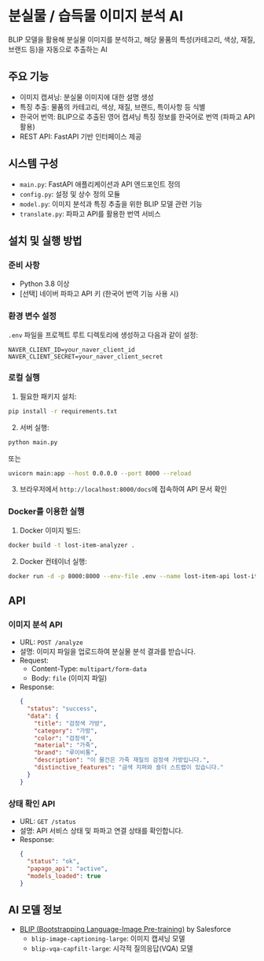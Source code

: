 # 분실물 / 습득물 이미지 분석 AI

BLIP 모델을 활용해 분실물 이미지를 분석하고, 해당 물품의 특성(카테고리, 색상, 재질, 브랜드 등)을 자동으로 추출하는 AI

## 주요 기능

- 이미지 캡셔닝: 분실물 이미지에 대한 설명 생성
- 특징 추출: 물품의 카테고리, 색상, 재질, 브랜드, 특이사항 등 식별
- 한국어 번역: BLIP으로 추출된 영어 캡셔닝 특징 정보를 한국어로 번역 (파파고 API 활용)
- REST API: FastAPI 기반 인터페이스 제공

## 시스템 구성
- `main.py`: FastAPI 애플리케이션과 API 엔드포인트 정의
- `config.py`: 설정 및 상수 정의 모듈
- `model.py`: 이미지 분석과 특징 추출을 위한 BLIP 모델 관련 기능
- `translate.py`: 파파고 API를 활용한 번역 서비스

## 설치 및 실행 방법

### 준비 사항

- Python 3.8 이상
- [선택] 네이버 파파고 API 키 (한국어 번역 기능 사용 시)

### 환경 변수 설정

`.env` 파일을 프로젝트 루트 디렉토리에 생성하고 다음과 같이 설정:

```
NAVER_CLIENT_ID=your_naver_client_id
NAVER_CLIENT_SECRET=your_naver_client_secret
```

### 로컬 실행

1. 필요한 패키지 설치:
```bash
pip install -r requirements.txt
```

2. 서버 실행:
```bash
python main.py
```

또는

```bash
uvicorn main:app --host 0.0.0.0 --port 8000 --reload
```

3. 브라우저에서 `http://localhost:8000/docs`에 접속하여 API 문서 확인

### Docker를 이용한 실행

1. Docker 이미지 빌드:
```bash
docker build -t lost-item-analyzer .
```

2. Docker 컨테이너 실행:
```bash
docker run -d -p 8000:8000 --env-file .env --name lost-item-api lost-item-analyzer
```

## API

### 이미지 분석 API

- URL: `POST /analyze`
- 설명: 이미지 파일을 업로드하여 분실물 분석 결과를 받습니다.
- Request: 
  - Content-Type: `multipart/form-data`
  - Body: `file` (이미지 파일)
- Response: 
  ```json
  {
    "status": "success",
    "data": {
      "title": "검정색 가방",
      "category": "가방",
      "color": "검정색",
      "material": "가죽",
      "brand": "루이비통",
      "description": "이 물건은 가죽 재질의 검정색 가방입니다.",
      "distinctive_features": "금색 지퍼와 숄더 스트랩이 있습니다."
    }
  }
  ```

### 상태 확인 API

- URL: `GET /status`
- 설명: API 서비스 상태 및 파파고 연결 상태를 확인합니다.
- Response:
  ```json
  {
    "status": "ok",
    "papago_api": "active",
    "models_loaded": true
  }
  ```

## AI 모델 정보

- [BLIP (Bootstrapping Language-Image Pre-training)](https://github.com/salesforce/BLIP) by Salesforce
  - `blip-image-captioning-large`: 이미지 캡셔닝 모델
  - `blip-vqa-capfilt-large`: 시각적 질의응답(VQA) 모델
